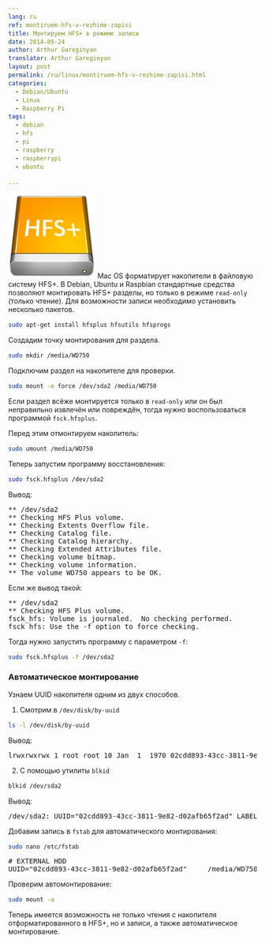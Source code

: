 ```yaml
---
lang: ru
ref: montiruem-hfs-v-rezhime-zapisi
title: Монтируем HFS+ в режиме записи
date: 2014-05-24
author: Arthur Gareginyan
translator: Arthur Gareginyan
layout: post
permalink: /ru/linux/montiruem-hfs-v-rezhime-zapisi.html
categories:
  - Debian/Ubuntu
  - Linux
  - Raspberry Pi
tags:
  - debian
  - hfs
  - pi
  - raspberry
  - raspberrypi
  - ubuntu

---
```


![thumb](/images/thumbnail/hfs-plus.png)
Mac OS форматирует накопители в файловую систему HFS+. В Debian, Ubuntu и Raspbian стандартные средства позволяют монтировать HFS+ разделы, но только в режиме `read-only` (только чтение).
Для возможности записи необходимо установить несколько пакетов.
 

```sh
sudo apt-get install hfsplus hfsutils hfsprogs
```

Создадим точку монтирования для раздела.

```sh
sudo mkdir /media/WD750
```

Подключим раздел на накопителе для проверки.

```sh
sudo mount -o force /dev/sda2 /media/WD750
```

Если раздел всёже монтируется только в `read-only` или он был неправильно извлечён или повреждён, тогда нужно воспользоваться программой `fsck.hfsplus`.

Перед этим отмонтируем накопитель:

```sh
sudo umount /media/WD750
```

Теперь запустим программу восстановления:

```sh
sudo fsck.hfsplus /dev/sda2
```

Вывод:

<pre>
** /dev/sda2
** Checking HFS Plus volume.
** Checking Extents Overflow file.
** Checking Catalog file.
** Checking Catalog hierarchy.
** Checking Extended Attributes file.
** Checking volume bitmap.
** Checking volume information.
** The volume WD750 appears to be OK.
</pre>

Если же вывод такой:

<pre>
** /dev/sda2
** Checking HFS Plus volume.
fsck_hfs: Volume is journaled.  No checking performed.
fsck_hfs: Use the -f option to force checking.
</pre>

Тогда нужно запустить программу с параметром `-f`:

```sh
sudo fsck.hfsplus -f /dev/sda2
```


### Автоматическое монтирование

Узнаем UUID накопителя одним из двух способов.


1) Смотрим в `/dev/disk/by-uuid`

```sh
ls -l /dev/disk/by-uuid
```

Вывод:

<pre>
lrwxrwxrwx 1 root root 10 Jan  1  1970 02cdd893-43cc-3811-9e82-d02afb65f2ad -> ../../sda2
</pre>


2) С помощью утилиты `blkid`

```sh
blkid /dev/sda2
```

Вывод:

<pre>
/dev/sda2: UUID="02cdd893-43cc-3811-9e82-d02afb65f2ad" LABEL="WD750" TYPE="hfsplus"
</pre>

Добавим запись в `fstab` для автоматического монтирования:

```sh
sudo nano /etc/fstab
```

<pre>
# EXTERNAL HDD
UUID="02cdd893-43cc-3811-9e82-d02afb65f2ad"     /media/WD750    hfsplus    defaults,force        0       0
</pre>

Проверим автомонтирование:

```sh
sudo mount -a
```

Теперь имеется возможность не только чтения с накопителя отформатированного в HFS+, но и записи, а также автоматическое монтирование.
